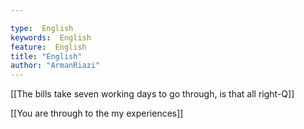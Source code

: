 ```yaml
---

type:  English
keywords:  English
feature:  English
title: "English"
author: "ArmanRiazi"
---
```



[[The bills take seven working days to go through, is that all right-Q]]

[[You are through to the my experiences]]